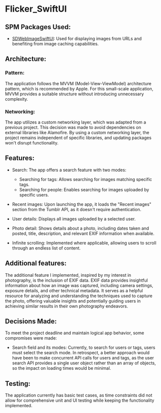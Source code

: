 # Flicker_SwiftUI

## SPM Packages Used:
- [SDWebImageSwiftUI](https://github.com/SDWebImage/SDWebImageSwiftUI): Used for displaying images from URLs and benefiting from image caching capabilities.

## Architecture:
### Pattern: 
The application follows the MVVM (Model-View-ViewModel) architecture pattern, which is recommended by Apple. For this small-scale application, MVVM provides a suitable structure without introducing unnecessary complexity.

### Networking:
The app utilizes a custom networking layer, which was adapted from a previous project. This decision was made to avoid dependencies on external libraries like Alamofire. By using a custom networking layer, the project remains independent of specific libraries, and updating packages won't disrupt functionality.

## Features:

- Search: The app offers a search feature with two modes:
  - Searching for tags: Allows searching for images matching specific tags.
  - Searching for people: Enables searching for images uploaded by specific users.

- Recent images: Upon launching the app, it loads the "Recent images" section from the Tumblr API, as it doesn't require authentication.

- User details: Displays all images uploaded by a selected user.

- Photo detail: Shows details about a photo, including dates taken and posted, title, description, and relevant EXIF information when available.

- Infinite scrolling: Implemented where applicable, allowing users to scroll through an endless list of content.

## Additional features:
The additional feature I implemented, inspired by my interest in photography, is the inclusion of EXIF data. EXIF data provides insightful information about how an image was captured, including camera settings, exposure details, and other technical metadata. It serves as a helpful resource for analyzing and understanding the techniques used to capture the photo, offering valuable insights and potentially guiding users in achieving similar results in their own photography endeavors.

## Decisions Made:

To meet the project deadline and maintain logical app behavior, some compromises were made:

- Search field and its modes: Currently, to search for users or tags, users must select the search mode. In retrospect, a better approach would have been to make concurrent API calls for users and tags, as the user search API provides a single user object rather than an array of objects, so the impact on loading times would be minimal.

## Testing:

The application currently has basic test cases, as time constraints did not allow for comprehensive unit and UI testing while keeping the functionality implemented.
